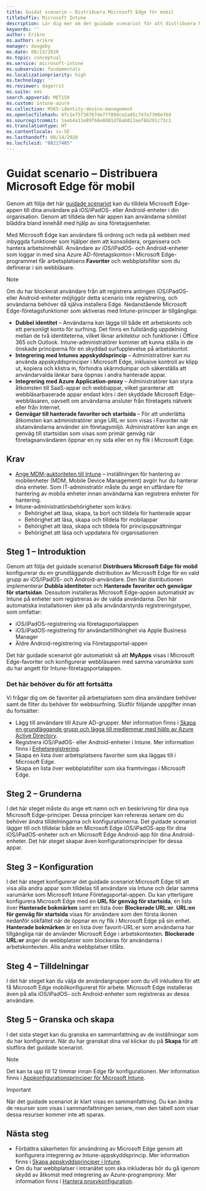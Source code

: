 ```yaml
---
title: Guidat scenario – Distribuera Microsoft Edge för mobil
titleSuffix: Microsoft Intune
description: Lär dig mer om det guidade scenariot för att distribuera Microsoft Edge för mobil från Microsoft 365-enhetshanteringsportalen.
keywords: ''
author: Erikre
ms.author: erikre
manager: dougeby
ms.date: 08/13/2020
ms.topic: conceptual
ms.service: microsoft-intune
ms.subservice: fundamentals
ms.localizationpriority: high
ms.technology: ''
ms.reviewer: dagerrit
ms.suite: ems
search.appverid: MET150
ms.custom: intune-azure
ms.collection: M365-identity-device-management
ms.openlocfilehash: 6fc1e75f38767de77f89dce2a85c747a7390e76d
ms.sourcegitcommit: 1aeb4a11e89f68e8081d76ab013aef6b291c73c1
ms.translationtype: HT
ms.contentlocale: sv-SE
ms.lasthandoff: 08/14/2020
ms.locfileid: "88217405"
---
```

# <a name="guided-scenario---deploy-microsoft-edge-for-mobile"></a>Guidat scenario – Distribuera Microsoft Edge för mobil

Genom att följa det här [guidade scenariot](guided-scenarios-overview.md) kan du tilldela Microsoft Edge-appen till dina användare på iOS/iPadOS- eller Android-enheter i din organisation. Genom att tilldela den här appen kan användarna sömlöst bläddra bland innehåll med hjälp av sina företagsenheter.

Med Microsoft Edge kan användare få ordning och reda på webben med inbyggda funktioner som hjälper dem att konsolidera, organisera och hantera arbetsinnehåll. Användare av iOS/iPadOS- och Android-enheter som loggar in med sina Azure AD-företagskonton i Microsoft Edge-programmet får arbetsplatsens **Favoriter** och webbplatsfilter som du definierar i sin webbläsare.

> [!NOTE]
> Om du har blockerat användare från att registrera antingen iOS/iPadOS- eller Android-enheter möjliggör detta scenario inte registrering, och användarna behöver då själva installera Edge.
Nedanstående Microsoft Edge-företagsfunktioner som aktiveras med Intune-principer är tillgängliga:

- **Dubbel identitet** – Användarna kan lägga till både ett arbetskonto och ett personligt konto för surfning. Det finns en fullständig uppdelning mellan de två identiteterna, vilket liknar arkitektur och funktioner i Office 365 och Outlook. Intune-administratörer kommer att kunna ställa in de önskade principerna för en skyddad surfupplevelse på arbetskontot.
- **Integrering med Intunes appskyddsprincip** – Administratörer kan nu använda appskyddsprinciper i Microsoft Edge, inklusive kontroll av klipp ut, kopiera och klistra in, förhindra skärmdumpar och säkerställa att användarvalda länkar bara öppnas i andra hanterade appar.
- **Integrering med Azure Application-proxy** – Administratörer kan styra åtkomsten till SaaS-appar och webbappar, vilket garanterar att webbläsarbaserade appar endast körs i den skyddade Microsoft Edge-webbläsaren, oavsett om användarna ansluter från företagets nätverk eller från Internet.
- **Genvägar till hanterade favoriter och startsida** – För att underlätta åtkomsten kan administratörer ange URL:er som visas i Favoriter när slutanvändarna använder sin företagsmiljö. Administratörer kan ange en genväg till startsidan som visas som primär genväg när företagsanvändaren öppnar en ny sida eller en ny flik i Microsoft Edge.

## <a name="prerequisites"></a>Krav

- [Ange MDM-auktoriteten till Intune](mdm-authority-set.md#set-mdm-authority-to-intune) – inställningen för hantering av mobilenheter (MDM, Mobile Device Management) avgör hur du hanterar dina enheter. Som IT-administratör måste du ange en utfärdare för hantering av mobila enheter innan användarna kan registrera enheter för hantering.
- Intune-administratörsbehörigheter som krävs:
  - Behörighet att läsa, skapa, ta bort och tilldela för hanterade appar
  - Behörighet att läsa, skapa och tilldela för mobilappar
  - Behörighet att läsa, skapa och tilldela för principuppsättningar
  - Behörighet att läsa och uppdatera för organisationen

## <a name="step-1---introduction"></a>Steg 1 – Introduktion

Genom att följa det guidade scenariot **Distribuera Microsoft Edge för mobil** konfigurerar du en grundläggande distribution av Microsoft Edge för en vald grupp av iOS/iPadOS- och Android-användare. Den här distributionen implementerar **Dubbla identiteter** och **Hanterade favoriter och genvägar för startsidan**. Dessutom installeras Microsoft Edge-appen automatiskt av Intune på enheter som registreras av de valda användarna. Den här automatiska installationen sker på alla användarstyrda registreringstyper, som omfattar:

- iOS/iPadOS-registrering via företagsportalappen
- iOS/iPadOS-registrering för användartillhörighet via Apple Business Manager
- Äldre Android-registrering via Företagsportal-appen

Det här guidade scenariot gör automatiskt så att **MyApps** visas i Microsoft Edge-favoriter och konfigurerar webbläsaren med samma varumärke som du har angett för Intune-företagsportalappen.

### <a name="what-you-will-need-to-continue"></a>Det här behöver du för att fortsätta

Vi frågar dig om de favoriter på arbetsplatsen som dina användare behöver samt de filter du behöver för webbsurfning. Slutför följande uppgifter innan du fortsätter:

- Lägg till användare till Azure AD-grupper. Mer information finns i [Skapa en grundläggande grupp och lägga till medlemmar med hjälp av Azure Active Directory](https://go.microsoft.com/fwlink/?linkid=2102458).
- Registrera iOS/iPadOS- eller Android-enheter i Intune. Mer information finns i [Enhetsregistrering](https://go.microsoft.com/fwlink/?linkid=2102547).
- Skapa en lista över arbetsplatsens favoriter som ska läggas till i Microsoft Edge.
- Skapa en lista över webbplatsfilter som ska framtvingas i Microsoft Edge.

## <a name="step-2---basics"></a>Steg 2 – Grunderna

I det här steget måste du ange ett namn och en beskrivning för dina nya Microsoft Edge-principer. Dessa principer kan refereras senare om du behöver ändra tilldelningarna och konfigurationerna. Det guidade scenariot lägger till och tilldelar både en Microsoft Edge iOS/iPadOS-app för dina iOS/iPadOS-enheter och en Microsoft Edge Android-app för dina Android-enheter. Det här steget skapar även konfigurationsprinciper för dessa appar.

## <a name="step-3---configuration"></a>Steg 3 – Konfiguration

I det här steget konfigurerar det guidade scenariot Microsoft Edge till att visa alla andra appar som tilldelas till användare via Intune och delar samma varumärke som Microsoft Intune Företagsportal-appen. Du kan ytterligare konfigurera Microsoft Edge med en **URL för genväg för startsida**, en lista över **Hanterade bokmärken** samt en lista över **Blockerade URL:er**. **URL:en för genväg för startsida** visas för användare som den första ikonen nedanför sökfältet när de öppnar en ny flik i Microsoft Edge på sin enhet. **Hanterade bokmärken** är en lista över favorit-URL:er som användarna har tillgängliga när de använder Microsoft Edge i arbetskontexten. **Blockerade URL:er** anger de webbplatser som blockeras för användarna i arbetskontexten. Alla andra webbplatser tillåts.

## <a name="step-4---assignments"></a>Steg 4 – Tilldelningar

I det här steget kan du välja de användargrupper som du vill inkludera för att få Microsoft Edge mobilkonfigurerat för arbete. Microsoft Edge installeras även på alla iOS/iPadOS- och Android-enheter som registreras av dessa användare.

## <a name="step-5---review--create"></a>Steg 5 – Granska och skapa

I det sista steget kan du granska en sammanfattning av de inställningar som du har konfigurerat. När du har granskat dina val klickar du på **Skapa** för att slutföra det guidade scenariot. 

> [!NOTE]
> Det kan ta upp till 12 timmar innan Edge får konfigurationen. Mer information finns i [Appkonfigurationsprinciper för Microsoft Intune](../apps/app-configuration-policies-overview.md).

> [!IMPORTANT]
> När det guidade scenariot är klart visas en sammanfattning. Du kan ändra de resurser som visas i sammanfattningen senare, men den tabell som visar dessa resurser kommer inte att sparas.

## <a name="next-steps"></a>Nästa steg

- Förbättra säkerheten för användning av Microsoft Edge genom att konfigurera integrering av Intune-appskyddsprincip. Mer information finns i [Skapa appskyddsprinciper i Intune](../apps/manage-microsoft-edge.md#create-intune-app-protection-policies).
- Om du har webbplatser i intranätet som ska inkluderas bör du gå igenom skydd av åtkomst med integrering av Azure-programproxy. Mer information finns i [Hantera proxykonfiguration](../apps/manage-microsoft-edge.md#manage-proxy-configuration).